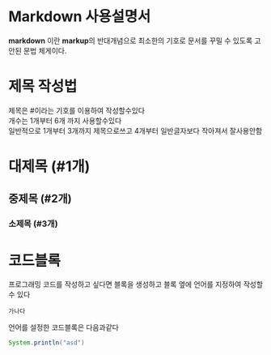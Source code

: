# Markdown 사용설명서

**markdown** 이란 **markup**의 반대개념으로 최소한의 기호로 문서를 꾸밀 수 있도록 고안된 문법 체게이다.

# 제목 작성법

제목은 #이라는 기호를 이용하여 작성할수있다  
개수는 1개부터 6개 까지 사용할수있다  
일반적으로 1개부터 3개까지 제목으로쓰고 4개부터 일반글자보다 작아져서 잘사용안함  

# 대제목 (#1개)
## 중제목 (#2개)
### 소제목 (#3개)


# 코드블록
프로그래밍 코드를 작성하고 싶다면 블록을 생성하고 블록 옆에 언어를 지정하여 작성할 수 있다  

```
가나다
```

언어를 설정한 코드블록은 다음과같다

```java
System.println("asd")
```